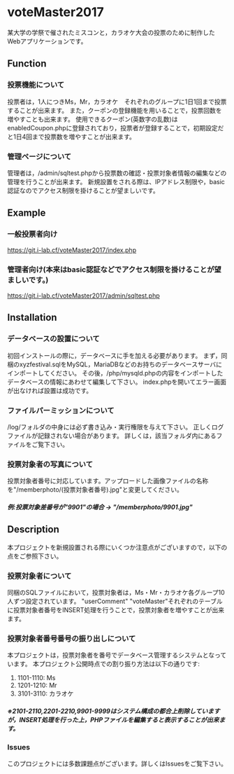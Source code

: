# voteMaster2017
某大学の学祭で催されたミスコンと，カラオケ大会の投票のために制作したWebアプリケーションです。

## Function

### 投票機能について
投票者は，1人につきMs，Mr，カラオケ　それぞれのグループに1日1回まで投票することが出来ます。
また，クーポンの登録機能を用いることで，投票回数を増やすことも出来ます。
使用できるクーポン(英数字の乱数)はenabledCoupon.phpに登録されており，投票者が登録することで，初期設定だと1日4回まで投票数を増やすことが出来ます。

### 管理ページについて
管理者は，/admin/sqltest.phpから投票数の確認・投票対象者情報の編集などの管理を行うことが出来ます。
新規設置をされる際は、IPアドレス制限や，basic認証なのでアクセス制限を掛けることが望ましいです。

## Example
### 一般投票者向け
https://git.i-lab.cf/voteMaster2017/index.php
### 管理者向け(本来はbasic認証などでアクセス制限を掛けることが望ましいです。)
https://git.i-lab.cf/voteMaster2017/admin/sqltest.php

## Installation

### データベースの設置について
初回インストールの際に，データベースに手を加える必要があります。
まず，同梱のxyzfestival.sqlをMySQL，MariaDBなどのお持ちのデータベースサーバにインポートしてください。
その後，/php/mysqld.phpの内容をインポートしたデータベースの情報にあわせて編集して下さい。
index.phpを開いてエラー画面が出なければ設置は成功です。

### ファイルパーミッションについて
/log/フォルダの中身には必ず書き込み・実行権限を与えて下さい。
正しくログファイルが記録されない場合があります。
詳しくは，該当フォルダ内にあるファイルをご覧下さい。

### 投票対象者の写真について
投票対象者番号に対応しています。アップロードした画像ファイルの名称を"/memberphoto/(投票対象者番号).jpg"と変更してください。
##### 例:投票対象差番号が"9901"の場合 -> "/memberphoto/9901.jpg"

## Description
本プロジェクトを新規設置される際にいくつか注意点がございますので，以下の点をご参照下さい。

### 投票対象者について
同梱のSQLファイルにおいて，投票対象者は，Ms・Mr・カラオケ各グループ10人ずつ設定されています。
"userComment" "voteMaster"それぞれのテーブルに投票対象者番号をINSERT処理を行うことで，投票対象者を増やすことが出来ます。

### 投票対象者番号番号の振り出しについて
本プロジェクトは，投票対象者を番号でデータベース管理するシステムとなっています。
本プロジェクト公開時点での割り振り方法は以下の通りです:

1. 1101-1110: Ms
2. 1201-1210: Mr
3. 3101-3110: カラオケ

##### ※2101-2110,2201-2210,9901-9999はシステム構成の都合上削除していますが，INSERT処理を行った上，PHPファイルを編集すると表示することが出来ます。

### Issues
このプロジェクトには多数課題点がございます。詳しくはIssuesをご覧下さい。
